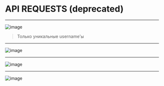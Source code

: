 # API REQUESTS (deprecated)

--------

![image](https://github.com/rosenyz/go-security/assets/49805290/513ce266-4a9f-438b-8c4c-10a119fef836)
> Только уникальные username'ы

--------

![image](https://github.com/rosenyz/go-security/assets/49805290/82d4ddf8-ed84-4dfd-99f4-dc74a3a33e0f)

--------

![image](https://github.com/rosenyz/go-security/assets/49805290/8af820ae-157a-46c7-b2e6-92810424c251)

--------

![image](https://github.com/rosenyz/go-security/assets/49805290/38795fe7-2ac2-46bc-b545-15196139abff)

